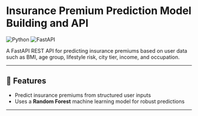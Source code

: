 # Insurance Premium Prediction Model Building and  API

![Python](https://img.shields.io/badge/python-3.10+-blue.svg)
![FastAPI](https://img.shields.io/badge/FastAPI-v0.95-green.svg)


A FastAPI REST API for predicting insurance premiums based on user data such as BMI, age group, lifestyle risk, city tier, income, and occupation.

---

## 🚀 Features

- Predict insurance premiums from structured user inputs
- Uses a **Random Forest** machine learning model for robust predictions


---

